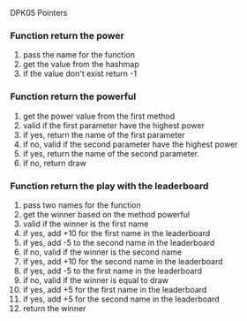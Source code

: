 DPK05 Pointers 

### Function return the power
1. pass the name for the function
2. get the value from the hashmap
3. if the value don't exist return -1

### Function return the powerful
1. get the power value from the first method
2. valid if the first parameter have the highest power
3. if yes, return the name of the first parameter
4. if no, valid if the second parameter have the highest power
5. if yes, return the name of the second parameter.
6. if no, return draw

### Function return the play with the leaderboard
1. pass two names for the function
2. get the winner based on the method powerful
3. valid if the winner is the first name
4. if yes, add +10 for the first name in the leaderboard
5. if yes, add -5 to the second name in the leaderboard
6. if no, valid if the winner is the second name
7. if yes, add +10 for the second name in the leaderboard
8. if yes, add -5 to the first name in the leaderboard
9. if no, valid if the winner is equal to draw
10. if yes, add +5 for the first name in the leaderboard
11. if yes, add +5 for the second name in the leaderboard
12. return the winner
